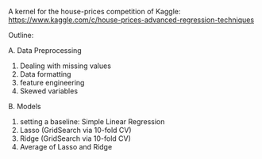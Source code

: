 A kernel for the house-prices competition of Kaggle:
https://www.kaggle.com/c/house-prices-advanced-regression-techniques

Outline:

A. Data Preprocessing
  1. Dealing with missing values
  2. Data formatting
  3. feature engineering
  4. Skewed variables
  
B. Models
  1. setting a baseline: Simple Linear Regression
  2. Lasso (GridSearch via 10-fold CV)
  3. Ridge (GridSearch via 10-fold CV)
  4. Average of Lasso and Ridge
